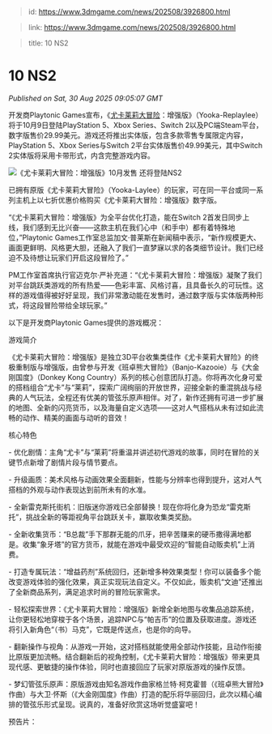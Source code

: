 > id: https://www.3dmgame.com/news/202508/3926800.html

> link: https://www.3dmgame.com/news/202508/3926800.html

> title: 10 NS2

# 10 NS2
_Published on Sat, 30 Aug 2025 09:05:07 GMT_

开发商Playtonic Games宣布，《[尤卡莱莉大冒险](https://www.3dmgame.com/games/yookalaylee/)：增强版》（Yooka-Replaylee）将于10月9日登陆PlayStation 5、Xbox Series、Switch 2以及PC端Steam平台，数字版售价29.99美元。游戏还将推出实体版，包含多款零售专属限定内容，PlayStation 5、Xbox Series与Switch 2平台实体版售价49.99美元，其中Switch 2实体版将采用卡带形式，内含完整游戏内容。

![《尤卡莱莉大冒险：增强版》10月发售 还将登陆NS2](https://img.3dmgame.com/uploads/images/news/20250830/1756540491_797102.jpg)

已拥有原版《尤卡莱莉大冒险》（Yooka-Laylee）的玩家，可在同一平台或同一系列主机上以七折优惠价格购买《尤卡莱莉大冒险：增强版》数字版。

“《尤卡莱莉大冒险：增强版》为全平台优化打造，能在Switch 2首发日同步上线，我们感到无比兴奋——这款主机在我们心中（和手中）都有着特殊地位，”Playtonic Games工作室总监加文·普莱斯在新闻稿中表示，“新作规模更大、画面更鲜明、风格更大胆，还融入了我们一直梦寐以求的各类细节设计。我们已经迫不及待想让玩家们开启这段冒险了。”

PM工作室首席执行官迈克尔·严补充道：“《尤卡莱莉大冒险：增强版》凝聚了我们对平台跳跃类游戏的所有热爱——色彩丰富、风格讨喜，且具备长久的可玩性。这样的游戏值得被好好呈现，我们非常激动能在发售时，通过数字版与实体版两种形式，将这段冒险带给全球玩家。”

以下是开发商Playtonic Games提供的游戏概况：

游戏简介

《尤卡莱莉大冒险：增强版》是独立3D平台收集类佳作《尤卡莱莉大冒险》的终极重制版与增强版，由曾参与开发《班卓熊大冒险》（Banjo-Kazooie）与《大金刚国度》（Donkey Kong Country）系列的核心创意团队打造。你将再次化身可爱的搭档组合“尤卡”与“莱莉”，探索广阔绚丽的开放世界，迎接全新的重混挑战与经典的人气玩法，全程还有优美的管弦乐原声相伴。对了，新作还拥有可进一步扩展的地图、全新的闪亮货币，以及海量自定义选项——这对人气搭档从未有过如此流畅的动作、精美的画面与动听的音效！

核心特色

\- 优化剧情：主角“尤卡”与“莱莉”将重温并讲述初代游戏的故事，同时在冒险的关键节点新增了剧情片段与情节要点。

\- 升级画质：美术风格与动画效果全面翻新，性能与分辨率也得到提升，这对人气搭档的外观与动作表现达到前所未有的水准。

\- 全新雷克斯托街机：旧版迷你游戏已全部替换！现在你将化身为恐龙“雷克斯托”，挑战全新的等距视角平台跳跃关卡，赢取收集类奖励。

\- 全新收集货币：“B总裁”手下那群无能的爪牙，把辛苦赚来的硬币撒得满地都是。收集“象牙塔”的官方货币，就能在游戏中最受欢迎的“智能自动贩卖机”上消费。

\- 打造专属玩法：“增益药剂”系统回归，还新增多种效果类型！你可以装备多个能改变游戏体验的强化效果，真正实现玩法自定义。不仅如此，贩卖机“文迪”还推出了全新商品系列，满足追求时尚的冒险玩家需求。

\- 轻松探索世界：《尤卡莱莉大冒险：增强版》新增全新地图与收集品追踪系统，让你更轻松地穿梭于各个场景，追踪NPC与“帕吉币”的位置及获取进度。游戏还将引入新角色“（书）马克”，它既是传送点，也是你的向导。

\- 翻新操作与视角：从游戏一开始，这对搭档就能使用全部动作技能，且动作衔接比原版更加流畅。结合翻新后的视角控制，《尤卡莱莉大冒险：增强版》带来更具现代感、更敏捷的操作体验，同时也直接回应了玩家对原版游戏的操作反馈。

\- 梦幻管弦乐原声：原版游戏由知名游戏作曲家格兰特·柯克霍普（《班卓熊大冒险》作曲）与大卫·怀斯（《大金刚国度》作曲）打造的配乐将华丽回归，此次以精心编排的管弦乐形式呈现。说真的，准备好欣赏这场听觉盛宴吧！

预告片：
